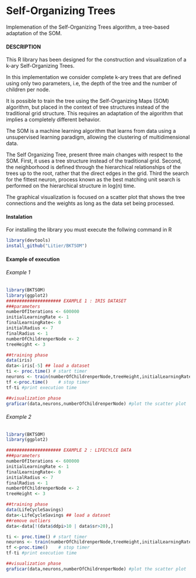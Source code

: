 # Self-Organizing Trees

Implemenation of the Self-Organizing Trees algorithm, a tree-based adaptation of the SOM.

#### DESCRIPTION

This R library has been designed for the construction and visualization of a k-ary Self-Organizing Trees.

In this implementation we consider complete k-ary trees that are defined using only two parameters, i.e, the depth of the tree and the number of children per node.

It is possible to train the tree using the Self-Organizing Maps (SOM) algorithm, but placed in the context of tree structures instead of the traditional grid structure. This requires an adaptation of the algorithm that implies a completely different behavior.

The SOM  is a machine learning algorithm that learns from data using a unsupervised learning paradigm, allowing the clustering of multidimensional data.

The Self Organizing Tree, present three main changes with respect to the SOM. First, it uses a tree structure instead of the traditional grid. Second, the neighborhood is defined through the hierarchical relationships of the trees up to the root, rather that the direct edges in the grid. Third the search for the fittest neuron, process known as the best matching unit search is performed on the hierarchical structure in log(n) time.

The graphical visualization is focused on a scatter plot that shows the tree connections and the weights as long as the data set being processed.

#### Instalation 

For installing the library you must execute the follwing command in R

```R
library(devtools)
install_github("Litier/BKTSOM")
```

#### Example of execution 

###### Example 1

```R
library(BKTSOM)
library(ggplot2)
##################### EXAMPLE 1 : IRIS DATASET
###parameters
numberOfIterations <- 600000
initialLearningRate <- 1
finalLearningRate<- 0
initialRadius <- 7
finalRadius <- 1
numberOfChildrenperNode <- 2
treeHeight <- 3

##training phase
data(iris)
data<-iris[-5] ## load a dataset
ti <- proc.time() # start timer
neurons <- train(numberOfChildrenperNode,treeHeight,initialLearningRate,finalLearningRate,initialRadius,finalRadius,numberOfIterations, data)
tf <-proc.time()    # stop timer
tf-ti #print execution time

##visualization phase
graficar(data,neurons,numberOfChildrenperNode) #plot the scatter plot
```
###### Example 2
```R
library(BKTSOM)
library(ggplot2)

##################### EXAMPLE 2 : LIFECYLCE DATA
###parameters
numberOfIterations <- 600000
initialLearningRate <- 1
finalLearningRate<- 0
initialRadius <- 7
finalRadius <- 1
numberOfChildrenperNode <- 2
treeHeight <- 3

##training phase
data(LifeCycleSavings)
data<-LifeCycleSavings ## load a dataset
##remove outliers
data<-data[!(data$ddpi>10 | data$sr>20),]

ti <- proc.time() # start timer
neurons <- train(numberOfChildrenperNode,treeHeight,initialLearningRate,finalLearningRate,initialRadius,finalRadius,numberOfIterations, data)
tf <-proc.time()    # stop timer
tf-ti #print execution time

##visualization phase
graficar(data,neurons,numberOfChildrenperNode) #plot the scatter plot
```

